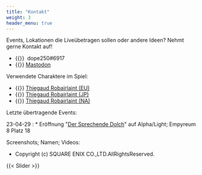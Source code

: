 ```yaml
---
title: "Kontakt"
weight: 3
header_menu: true
---
```


Events, Lokationen die Liveübetragen sollen oder andere Ideen? Nehmt gerne Kontakt auf!

* {{<icon class="fa fa-discord-alt">}}&nbsp; dope250#6917
* {{<icon class="fa fa-mastodon">}}&nbsp;[Mastodon](https://ffxiv-mastodon.com/@dope250)

Verwendete Charaktere im Spiel:

* {{<icon class="fa fa-address-card">}}&nbsp;[Thiegaud Robairlaint (EU)](https://eu.finalfantasyxiv.com/lodestone/character/47255426/)
* {{<icon class="fa fa-address-card">}}&nbsp;[Thiegaud Robairlaint (JP)](https://jp.finalfantasyxiv.com/lodestone/character/48022331/)
* {{<icon class="fa fa-address-card">}}&nbsp;[Thiegaud Robairlaint (NA)](#)

Letzte übertragende Events:

23-04-29
: * Eröffnung "[Der Sprechende Dolch](https://dersprechendedolch.carrd.co/)" auf Alpha/Light; Empyreum 8 Platz 18

Screenshots; Namen; Videos: 

* Copyright (c) SQUARE ENIX CO.,LTD.AllRightsReserved. 

{{< Slider >}}